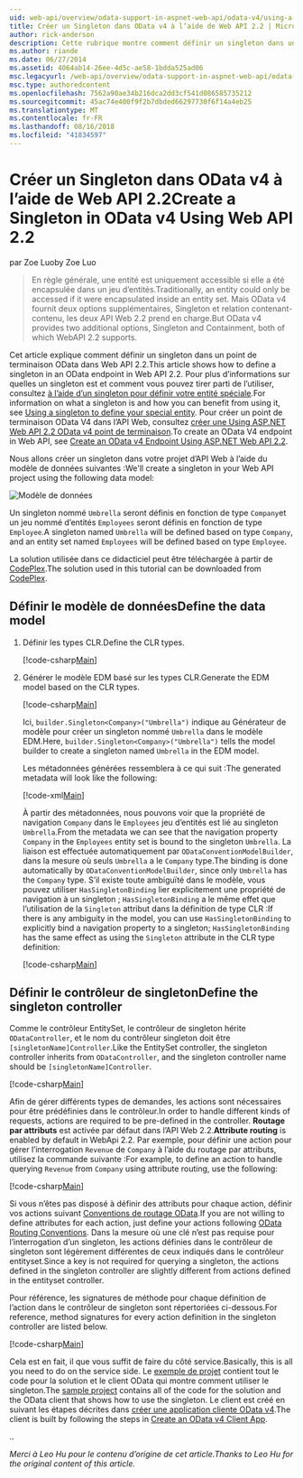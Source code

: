 ```yaml
---
uid: web-api/overview/odata-support-in-aspnet-web-api/odata-v4/using-a-singleton-in-an-odata-endpoint-in-web-api-22
title: Créer un Singleton dans OData v4 à l’aide de Web API 2.2 | Microsoft Docs
author: rick-anderson
description: Cette rubrique montre comment définir un singleton dans un point de terminaison OData dans Web API 2.2.
ms.author: riande
ms.date: 06/27/2014
ms.assetid: 4064ab14-26ee-4d5c-ae58-1bdda525ad06
msc.legacyurl: /web-api/overview/odata-support-in-aspnet-web-api/odata-v4/using-a-singleton-in-an-odata-endpoint-in-web-api-22
msc.type: authoredcontent
ms.openlocfilehash: 7562a90ae34b216dca2dd3cf541d086585735212
ms.sourcegitcommit: 45ac74e400f9f2b7dbded66297730f6f14a4eb25
ms.translationtype: MT
ms.contentlocale: fr-FR
ms.lasthandoff: 08/16/2018
ms.locfileid: "41834597"
---
```

<a name="create-a-singleton-in-odata-v4-using-web-api-22"></a><span data-ttu-id="9b46c-103">Créer un Singleton dans OData v4 à l’aide de Web API 2.2</span><span class="sxs-lookup"><span data-stu-id="9b46c-103">Create a Singleton in OData v4 Using Web API 2.2</span></span>
====================
<span data-ttu-id="9b46c-104">par Zoe Luo</span><span class="sxs-lookup"><span data-stu-id="9b46c-104">by Zoe Luo</span></span>

> <span data-ttu-id="9b46c-105">En règle générale, une entité est uniquement accessible si elle a été encapsulée dans un jeu d’entités.</span><span class="sxs-lookup"><span data-stu-id="9b46c-105">Traditionally, an entity could only be accessed if it were encapsulated inside an entity set.</span></span> <span data-ttu-id="9b46c-106">Mais OData v4 fournit deux options supplémentaires, Singleton et relation contenant-contenu, les deux API Web 2.2 prend en charge.</span><span class="sxs-lookup"><span data-stu-id="9b46c-106">But OData v4 provides two additional options, Singleton and Containment, both of which WebAPI 2.2 supports.</span></span>


<span data-ttu-id="9b46c-107">Cet article explique comment définir un singleton dans un point de terminaison OData dans Web API 2.2.</span><span class="sxs-lookup"><span data-stu-id="9b46c-107">This article shows how to define a singleton in an OData endpoint in Web API 2.2.</span></span> <span data-ttu-id="9b46c-108">Pour plus d’informations sur quelles un singleton est et comment vous pouvez tirer parti de l’utiliser, consultez [à l’aide d’un singleton pour définir votre entité spéciale](https://blogs.msdn.com/b/odatateam/archive/2014/03/05/use-singleton-to-define-your-special-entity.aspx).</span><span class="sxs-lookup"><span data-stu-id="9b46c-108">For information on what a singleton is and how you can benefit from using it, see [Using a singleton to define your special entity](https://blogs.msdn.com/b/odatateam/archive/2014/03/05/use-singleton-to-define-your-special-entity.aspx).</span></span> <span data-ttu-id="9b46c-109">Pour créer un point de terminaison OData V4 dans l’API Web, consultez [créer une Using ASP.NET Web API 2.2 OData v4 point de terminaison](create-an-odata-v4-endpoint.md).</span><span class="sxs-lookup"><span data-stu-id="9b46c-109">To create an OData V4 endpoint in Web API, see [Create an OData v4 Endpoint Using ASP.NET Web API 2.2](create-an-odata-v4-endpoint.md).</span></span> 

<span data-ttu-id="9b46c-110">Nous allons créer un singleton dans votre projet d’API Web à l’aide du modèle de données suivantes :</span><span class="sxs-lookup"><span data-stu-id="9b46c-110">We'll create a singleton in your Web API project using the following data model:</span></span>

![Modèle de données](using-a-singleton-in-an-odata-endpoint-in-web-api-22/_static/image1.png)

<span data-ttu-id="9b46c-112">Un singleton nommé `Umbrella` seront définis en fonction de type `Company`et un jeu nommé d’entités `Employees` seront définis en fonction de type `Employee`.</span><span class="sxs-lookup"><span data-stu-id="9b46c-112">A singleton named `Umbrella` will be defined based on type `Company`, and an entity set named `Employees` will be defined based on type `Employee`.</span></span>

<span data-ttu-id="9b46c-113">La solution utilisée dans ce didacticiel peut être téléchargée à partir de [CodePlex](http://aspnet.codeplex.com/sourcecontrol/latest#Samples/WebApi/OData/v4/ODataSingletonSample/).</span><span class="sxs-lookup"><span data-stu-id="9b46c-113">The solution used in this tutorial can be downloaded from [CodePlex](http://aspnet.codeplex.com/sourcecontrol/latest#Samples/WebApi/OData/v4/ODataSingletonSample/).</span></span>

## <a name="define-the-data-model"></a><span data-ttu-id="9b46c-114">Définir le modèle de données</span><span class="sxs-lookup"><span data-stu-id="9b46c-114">Define the data model</span></span>

1. <span data-ttu-id="9b46c-115">Définir les types CLR.</span><span class="sxs-lookup"><span data-stu-id="9b46c-115">Define the CLR types.</span></span>

    [!code-csharp[Main](using-a-singleton-in-an-odata-endpoint-in-web-api-22/samples/sample1.cs)]
2. <span data-ttu-id="9b46c-116">Générer le modèle EDM basé sur les types CLR.</span><span class="sxs-lookup"><span data-stu-id="9b46c-116">Generate the EDM model based on the CLR types.</span></span>

    [!code-csharp[Main](using-a-singleton-in-an-odata-endpoint-in-web-api-22/samples/sample2.cs)]

    <span data-ttu-id="9b46c-117">Ici, `builder.Singleton<Company>("Umbrella")` indique au Générateur de modèle pour créer un singleton nommé `Umbrella` dans le modèle EDM.</span><span class="sxs-lookup"><span data-stu-id="9b46c-117">Here, `builder.Singleton<Company>("Umbrella")` tells the model builder to create a singleton named `Umbrella` in the EDM model.</span></span>

    <span data-ttu-id="9b46c-118">Les métadonnées générées ressemblera à ce qui suit :</span><span class="sxs-lookup"><span data-stu-id="9b46c-118">The generated metadata will look like the following:</span></span>

    [!code-xml[Main](using-a-singleton-in-an-odata-endpoint-in-web-api-22/samples/sample3.xml)]

    <span data-ttu-id="9b46c-119">À partir des métadonnées, nous pouvons voir que la propriété de navigation `Company` dans le `Employees` jeu d’entités est lié au singleton `Umbrella`.</span><span class="sxs-lookup"><span data-stu-id="9b46c-119">From the metadata we can see that the navigation property `Company` in the `Employees` entity set is bound to the singleton `Umbrella`.</span></span> <span data-ttu-id="9b46c-120">La liaison est effectuée automatiquement par `ODataConventionModelBuilder`, dans la mesure où seuls `Umbrella` a le `Company` type.</span><span class="sxs-lookup"><span data-stu-id="9b46c-120">The binding is done automatically by `ODataConventionModelBuilder`, since only `Umbrella` has the `Company` type.</span></span> <span data-ttu-id="9b46c-121">S’il existe toute ambiguïté dans le modèle, vous pouvez utiliser `HasSingletonBinding` lier explicitement une propriété de navigation à un singleton ; `HasSingletonBinding` a le même effet que l’utilisation de la `Singleton` attribut dans la définition de type CLR :</span><span class="sxs-lookup"><span data-stu-id="9b46c-121">If there is any ambiguity in the model, you can use `HasSingletonBinding` to explicitly bind a navigation property to a singleton; `HasSingletonBinding` has the same effect as using the `Singleton` attribute in the CLR type definition:</span></span>

    [!code-csharp[Main](using-a-singleton-in-an-odata-endpoint-in-web-api-22/samples/sample4.cs)]

## <a name="define-the-singleton-controller"></a><span data-ttu-id="9b46c-122">Définir le contrôleur de singleton</span><span class="sxs-lookup"><span data-stu-id="9b46c-122">Define the singleton controller</span></span>

<span data-ttu-id="9b46c-123">Comme le contrôleur EntitySet, le contrôleur de singleton hérite `ODataController`, et le nom du contrôleur singleton doit être `[singletonName]Controller`.</span><span class="sxs-lookup"><span data-stu-id="9b46c-123">Like the EntitySet controller, the singleton controller inherits from `ODataController`, and the singleton controller name should be `[singletonName]Controller`.</span></span>

[!code-csharp[Main](using-a-singleton-in-an-odata-endpoint-in-web-api-22/samples/sample5.cs)]

<span data-ttu-id="9b46c-124">Afin de gérer différents types de demandes, les actions sont nécessaires pour être prédéfinies dans le contrôleur.</span><span class="sxs-lookup"><span data-stu-id="9b46c-124">In order to handle different kinds of requests, actions are required to be pre-defined in the controller.</span></span> <span data-ttu-id="9b46c-125">**Routage par attributs** est activée par défaut dans l’API Web 2.2.</span><span class="sxs-lookup"><span data-stu-id="9b46c-125">**Attribute routing** is enabled by default in WebApi 2.2.</span></span> <span data-ttu-id="9b46c-126">Par exemple, pour définir une action pour gérer l’interrogation `Revenue` de `Company` à l’aide du routage par attributs, utilisez la commande suivante :</span><span class="sxs-lookup"><span data-stu-id="9b46c-126">For example, to define an action to handle querying `Revenue` from `Company` using attribute routing, use the following:</span></span>

[!code-csharp[Main](using-a-singleton-in-an-odata-endpoint-in-web-api-22/samples/sample6.cs)]

<span data-ttu-id="9b46c-127">Si vous n’êtes pas disposé à définir des attributs pour chaque action, définir vos actions suivant [Conventions de routage OData](../odata-routing-conventions.md).</span><span class="sxs-lookup"><span data-stu-id="9b46c-127">If you are not willing to define attributes for each action, just define your actions following [OData Routing Conventions](../odata-routing-conventions.md).</span></span> <span data-ttu-id="9b46c-128">Dans la mesure où une clé n’est pas requise pour l’interrogation d’un singleton, les actions définies dans le contrôleur de singleton sont légèrement différentes de ceux indiqués dans le contrôleur entityset.</span><span class="sxs-lookup"><span data-stu-id="9b46c-128">Since a key is not required for querying a singleton, the actions defined in the singleton controller are slightly different from actions defined in the entityset controller.</span></span>

<span data-ttu-id="9b46c-129">Pour référence, les signatures de méthode pour chaque définition de l’action dans le contrôleur de singleton sont répertoriées ci-dessous.</span><span class="sxs-lookup"><span data-stu-id="9b46c-129">For reference, method signatures for every action definition in the singleton controller are listed below.</span></span>

[!code-csharp[Main](using-a-singleton-in-an-odata-endpoint-in-web-api-22/samples/sample7.cs)]

<span data-ttu-id="9b46c-130">Cela est en fait, il que vous suffit de faire du côté service.</span><span class="sxs-lookup"><span data-stu-id="9b46c-130">Basically, this is all you need to do on the service side.</span></span> <span data-ttu-id="9b46c-131">Le [exemple de projet](http://aspnet.codeplex.com/sourcecontrol/latest#Samples/WebApi/OData/v4/ODataSingletonSample/) contient tout le code pour la solution et le client OData qui montre comment utiliser le singleton.</span><span class="sxs-lookup"><span data-stu-id="9b46c-131">The [sample project](http://aspnet.codeplex.com/sourcecontrol/latest#Samples/WebApi/OData/v4/ODataSingletonSample/) contains all of the code for the solution and the OData client that shows how to use the singleton.</span></span> <span data-ttu-id="9b46c-132">Le client est créé en suivant les étapes décrites dans [créer une application cliente OData v4](create-an-odata-v4-client-app.md).</span><span class="sxs-lookup"><span data-stu-id="9b46c-132">The client is built by following the steps in [Create an OData v4 Client App](create-an-odata-v4-client-app.md).</span></span>

<span data-ttu-id="9b46c-133">.</span><span class="sxs-lookup"><span data-stu-id="9b46c-133">.</span></span> 

<span data-ttu-id="9b46c-134">*Merci à Leo Hu pour le contenu d’origine de cet article.*</span><span class="sxs-lookup"><span data-stu-id="9b46c-134">*Thanks to Leo Hu for the original content of this article.*</span></span>

